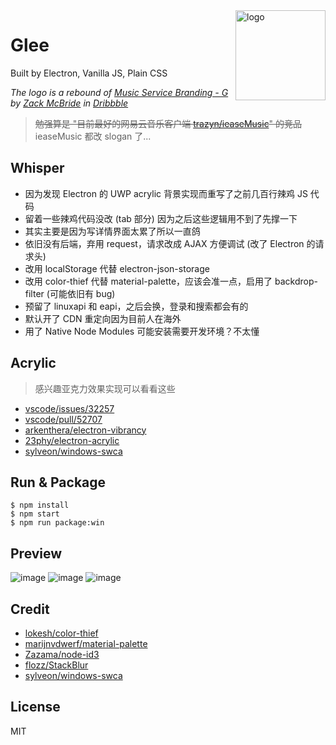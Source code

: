 <img src="resource/dock.png" alt="logo" width="144" height="144" align="right" />


# Glee
Built by Electron, Vanilla JS, Plain CSS

*The logo is a rebound of [Music Service Branding - G](https://dribbble.com/shots/1203920-Music-Service-Branding-G) by [Zack McBride](https://dribbble.com/zMcBride) in [Dribbble](https://dribbble.com/)*

> ~~勉强算是 "目前最好的网易云音乐客户端 [trazyn/ieaseMusic](https://github.com/trazyn/ieaseMusic)" 的竞品~~ ieaseMusic 都改 slogan 了...

## Whisper
- 因为发现 Electron 的 UWP acrylic 背景实现而重写了之前几百行辣鸡 JS 代码
- 留着一些辣鸡代码没改 (tab 部分) 因为之后这些逻辑用不到了先撑一下
- 其实主要是因为写详情界面太累了所以一直鸽
- 依旧没有后端，弃用 request，请求改成 AJAX 方便调试 (改了 Electron 的请求头)
- 改用 localStorage 代替 electron-json-storage
- 改用 color-thief 代替 material-palette，应该会准一点，启用了 backdrop-filter (可能依旧有 bug)
- 预留了 linuxapi 和 eapi，之后会换，登录和搜索都会有的
- 默认开了 CDN 重定向因为目前人在海外
- 用了 Native Node Modules 可能安装需要开发环境？不太懂

## Acrylic
> 感兴趣亚克力效果实现可以看看这些
- [vscode/issues/32257](https://github.com/Microsoft/vscode/issues/32257)
- [vscode/pull/52707](https://github.com/Microsoft/vscode/pull/52707)
- [arkenthera/electron-vibrancy](https://github.com/arkenthera/electron-vibrancy)
- [23phy/electron-acrylic](https://github.com/23phy/electron-acrylic)
- [sylveon/windows-swca](https://github.com/sylveon/windows-swca)

## Run & Package
```
$ npm install
$ npm start
$ npm run package:win
```

## Preview
![image](https://user-images.githubusercontent.com/26399680/63419786-ff7ae400-c437-11e9-9eb0-59cc80ab78bd.png)
![image](https://user-images.githubusercontent.com/26399680/50385326-d79f7900-070e-11e9-95da-0d5a905e4979.png)
![image](https://user-images.githubusercontent.com/26399680/63419659-c5a9dd80-c437-11e9-87e4-b9f300271561.png)

## Credit
- [lokesh/color-thief](https://github.com/lokesh/color-thief)
- [marijnvdwerf/material-palette](https://github.com/marijnvdwerf/material-palette)
- [Zazama/node-id3](https://github.com/Zazama/node-id3)
- [flozz/StackBlur](https://github.com/flozz/StackBlur)
- [sylveon/windows-swca](https://github.com/sylveon/windows-swca)

## License
MIT

